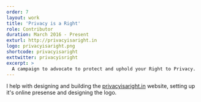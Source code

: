 ```yaml
---
order: 7
layout: work
title: 'Privacy is a Right'
role: Contributor
duration: March 2016 - Present
exturl: http://privacyisaright.in
logo: privacyisaright.png
shortcode: privacyisaright
exttwitter: privacyisright
excerpt: >
  A campaign to advocate to protect and uphold your Right to Privacy.
---
```

I help with designing and building the [privacyisaright.in](http://privacyisaright.in) website, setting up it's online presense and designing the logo.
